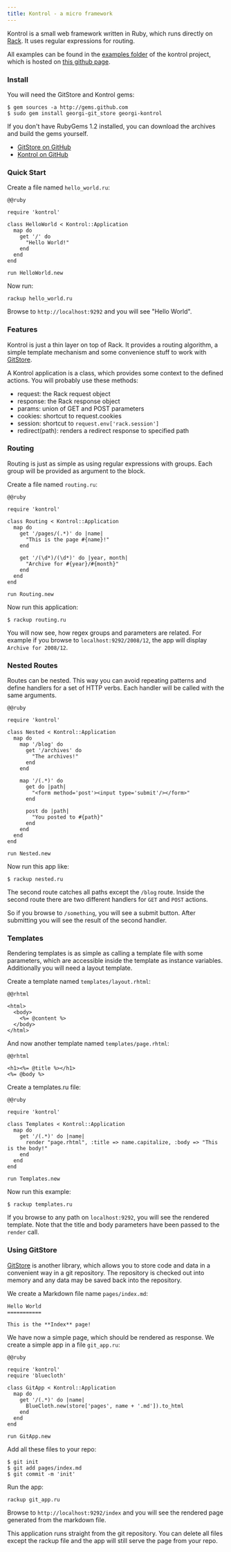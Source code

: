 ```yaml
---
title: Kontrol - a micro framework
---
```


Kontrol is a small web framework written in Ruby, which runs directly
on [Rack][5]. It uses regular expressions for routing.

All examples can be found in the [examples folder][3] of the kontrol
project, which is hosted on [this github page][4].

### Install

You will need the GitStore and Kontrol gems:

    $ gem sources -a http://gems.github.com
    $ sudo gem install georgi-git_store georgi-kontrol

If you don't have RubyGems 1.2 installed, you can download the
archives and build the gems yourself.

* [GitStore on GitHub][2]
* [Kontrol on GitHub][4]


### Quick Start

Create a file named `hello_world.ru`:

    @@ruby

    require 'kontrol'
    
    class HelloWorld < Kontrol::Application
      map do
        get '/' do
          "Hello World!" 
        end
      end
    end
        
    run HelloWorld.new
    
Now run:

    rackup hello_world.ru

Browse to `http://localhost:9292` and you will see "Hello World".


### Features

Kontrol is just a thin layer on top of Rack. It provides a routing
algorithm, a simple template mechanism and some convenience stuff to
work with [GitStore][1].

A Kontrol application is a class, which provides some context to the
defined actions. You will probably use these methods:

* request: the Rack request object
* response: the Rack response object
* params: union of GET and POST parameters
* cookies: shortcut to request.cookies
* session: shortcut to `request.env['rack.session']`
* redirect(path): renders a redirect response to specified path


### Routing

Routing is just as simple as using regular expressions with
groups. Each group will be provided as argument to the block.

Create a file named `routing.ru`:

    @@ruby

    require 'kontrol'
    
    class Routing < Kontrol::Application
      map do
        get '/pages/(.*)' do |name|
          "This is the page #{name}!"
        end
    
        get '/(\d*)/(\d*)' do |year, month|
          "Archive for #{year}/#{month}"
        end
      end
    end
    
    run Routing.new
    
Now run this application:

    $ rackup routing.ru


You will now see, how regex groups and parameters are related. For
example if you browse to `localhost:9292/2008/12`, the app will
display `Archive for 2008/12`.


### Nested Routes

Routes can be nested. This way you can avoid repeating patterns and
define handlers for a set of HTTP verbs. Each handler will be called
with the same arguments.

    @@ruby

    require 'kontrol'
    
    class Nested < Kontrol::Application
      map do
        map '/blog' do
          get '/archives' do
            "The archives!"
          end
        end
        
        map '/(.*)' do
          get do |path|
            "<form method='post'><input type='submit'/></form>"
          end
          
          post do |path|
            "You posted to #{path}"
          end
        end
      end
    end
    
    run Nested.new

Now run this app like:

    $ rackup nested.ru
    
The second route catches all paths except the `/blog` route. Inside
the second route there are two different handlers for `GET` and `POST`
actions.

So if you browse to `/something`, you will see a submit button. After
submitting you will see the result of the second handler.


### Templates

Rendering templates is as simple as calling a template file with some
parameters, which are accessible inside the template as instance
variables. Additionally you will need a layout template.

Create a template named `templates/layout.rhtml`:

    @@rhtml

    <html>
      <body>
        <%= @content %>
      </body>
    </html>

And now another template named `templates/page.rhtml`:

    @@rhtml

    <h1><%= @title %></h1>
    <%= @body %>

Create a templates.ru file:

    @@ruby

    require 'kontrol'
    
    class Templates < Kontrol::Application
      map do
        get '/(.*)' do |name|
          render "page.rhtml", :title => name.capitalize, :body => "This is the body!"
        end
      end
    end
    
    run Templates.new

Now run this example:

    $ rackup templates.ru

If you browse to any path on `localhost:9292`, you will see the
rendered template. Note that the title and body parameters have been
passed to the `render` call.


### Using GitStore

[GitStore][1] is another library, which allows you to store code and
data in a convenient way in a git repository. The repository is
checked out into memory and any data may be saved back into the
repository.

We create a Markdown file name `pages/index.md`:

    Hello World
    ===========

    This is the **Index** page!

We have now a simple page, which should be rendered as response. We
create a simple app in a file `git_app.ru`:

    @@ruby

    require 'kontrol'
    require 'bluecloth'
    
    class GitApp < Kontrol::Application
      map do
        get '/(.*)' do |name|
          BlueCloth.new(store['pages', name + '.md']).to_html
        end
      end
    end
    
    run GitApp.new

Add all these files to your repo:

    $ git init
    $ git add pages/index.md
    $ git commit -m 'init'

Run the app:

    rackup git_app.ru

Browse to `http://localhost:9292/index` and you will see the rendered
page generated from the markdown file.

This application runs straight from the git repository. You can delete
all files except the rackup file and the app will still serve the page
from your repo.


[1]: http://www.matthias-georgi.de/gitstore
[2]: http://github.com/georgi/git_store
[3]: http://github.com/georgi/kontrol/tree/master/examples
[4]: http://github.com/georgi/kontrol
[5]: http://github.com/chneukirchen/rack
[6]: http://github.com/chneukirchen/rack/tree/master/lib/rack/request.rb
[7]: http://github.com/chneukirchen/rack/tree/master/lib/rack/response.rb
